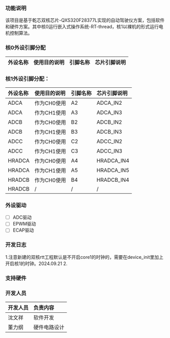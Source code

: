 ### 功能说明
该项目是基于乾芯双核芯片-QXS320F28377L实现的自动驾驶仪方案，包括软件和硬件方案。其中核0运行嵌入式操作系统-RT-thread，核1以裸机的形式运行电机控制算法。
### 核0外设引脚分配
| 外设名称 | 使用目的说明 | 引脚名称 | 芯片引脚说明 |
| :------- | :----------- | :------- | :----------- |
### 核1外设引脚分配：
| 外设名称 | 使用目的说明 | 引脚名称 | 芯片引脚说明 |
| :------- | :----------- | :------- | :----------- |
| ADCA     | 作为CH0使用  | A2       | ADCA_IN2     |
| ADCA     | 作为CH1使用  | A3       | ADCA_IN3     |
| ADCB     | 作为CH0使用  | B2       | ADCB_IN2     |
| ADCB     | 作为CH1使用  | B3       | ADCB_IN3     |
| ADCC     | 作为CH0使用  | C2       | ADCC_IN2     |
| ADCC     | 作为CH1使用  | C3       | ADCC_IN3     |
| HRADCA   | 作为CH0使用  | A4       | HRADCA_IN4   |
| HRADCA   | 作为CH1使用  | A5       | HRADCA_IN5   |
| HRADCB   | 作为CH0使用  | B4       | HRADCB_IN4   |
| HRADCB   | /            | /        | /            |
### 外设驱动
- [ ] ADC驱动
- [ ] EPWM驱动
- [ ] ECAP驱动
### 开发日志
1.注意新建的双核rtt工程默认是不开启core1的时钟的，需要在device_init里加上开启核1的时钟。2024.09.21
2.
### 支持硬件

### 开发人员
| 开发人员 | 负责内容 
| :------- | :----------- |
|沈文祥| 软件开发|
|董力纲|硬件电路设计|